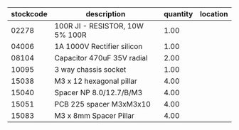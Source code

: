 |stockcode|description|quantity|location|
|---------|-----------|--------|--------|
|02278|100R JI - RESISTOR, 10W 5% 100R|1.00||
|04006|1A 1000V Rectifier silicon|1.00||
|08104|Capacitor 470uF 35V radial|2.00||
|10095|3 way chassis socket|1.00||
|15038|M3 x 12 hexagonal pillar|4.00||
|15040|Spacer NP 8.0/12.7/B/M3|4.00||
|15051|PCB 225 spacer M3xM3x10|4.00||
|15083|M3 x 8mm Spacer Pillar|4.00||
